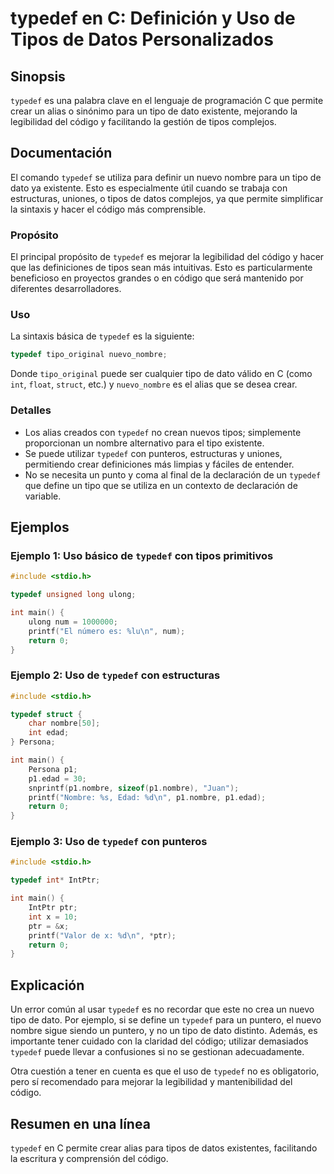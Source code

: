 <!--
Meta Description: # typedef en C: Definición y Uso de Tipos de Datos Personalizados ## Sinopsis `typedef` es una palabra clave en el lenguaje de programación C que perm...
Meta Keywords: typedef, que, nombre, tipos, para
-->

# typedef en C: Definición y Uso de Tipos de Datos Personalizados

## Sinopsis
`typedef` es una palabra clave en el lenguaje de programación C que permite crear un alias o sinónimo para un tipo de dato existente, mejorando la legibilidad del código y facilitando la gestión de tipos complejos.

## Documentación
El comando `typedef` se utiliza para definir un nuevo nombre para un tipo de dato ya existente. Esto es especialmente útil cuando se trabaja con estructuras, uniones, o tipos de datos complejos, ya que permite simplificar la sintaxis y hacer el código más comprensible.

### Propósito
El principal propósito de `typedef` es mejorar la legibilidad del código y hacer que las definiciones de tipos sean más intuitivas. Esto es particularmente beneficioso en proyectos grandes o en código que será mantenido por diferentes desarrolladores.

### Uso
La sintaxis básica de `typedef` es la siguiente:

```c
typedef tipo_original nuevo_nombre;
```

Donde `tipo_original` puede ser cualquier tipo de dato válido en C (como `int`, `float`, `struct`, etc.) y `nuevo_nombre` es el alias que se desea crear.

### Detalles
- Los alias creados con `typedef` no crean nuevos tipos; simplemente proporcionan un nombre alternativo para el tipo existente.
- Se puede utilizar `typedef` con punteros, estructuras y uniones, permitiendo crear definiciones más limpias y fáciles de entender.
- No se necesita un punto y coma al final de la declaración de un `typedef` que define un tipo que se utiliza en un contexto de declaración de variable.

## Ejemplos
### Ejemplo 1: Uso básico de `typedef` con tipos primitivos
```c
#include <stdio.h>

typedef unsigned long ulong;

int main() {
    ulong num = 1000000;
    printf("El número es: %lu\n", num);
    return 0;
}
```

### Ejemplo 2: Uso de `typedef` con estructuras
```c
#include <stdio.h>

typedef struct {
    char nombre[50];
    int edad;
} Persona;

int main() {
    Persona p1;
    p1.edad = 30;
    snprintf(p1.nombre, sizeof(p1.nombre), "Juan");
    printf("Nombre: %s, Edad: %d\n", p1.nombre, p1.edad);
    return 0;
}
```

### Ejemplo 3: Uso de `typedef` con punteros
```c
#include <stdio.h>

typedef int* IntPtr;

int main() {
    IntPtr ptr;
    int x = 10;
    ptr = &x;
    printf("Valor de x: %d\n", *ptr);
    return 0;
}
```

## Explicación
Un error común al usar `typedef` es no recordar que este no crea un nuevo tipo de dato. Por ejemplo, si se define un `typedef` para un puntero, el nuevo nombre sigue siendo un puntero, y no un tipo de dato distinto. Además, es importante tener cuidado con la claridad del código; utilizar demasiados `typedef` puede llevar a confusiones si no se gestionan adecuadamente.

Otra cuestión a tener en cuenta es que el uso de `typedef` no es obligatorio, pero sí recomendado para mejorar la legibilidad y mantenibilidad del código.

## Resumen en una línea
`typedef` en C permite crear alias para tipos de datos existentes, facilitando la escritura y comprensión del código.